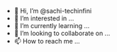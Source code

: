 - 👋 Hi, I’m @sachi-techinfini
- 👀 I’m interested in ...
- 🌱 I’m currently learning ...
- 💞️ I’m looking to collaborate on ...
- 📫 How to reach me ...

<!---
sachi-techinfini/sachi-techinfini is a ✨ special ✨ repository because its `README.md` (this file) appears on your GitHub profile.
You can click the Preview link to take a look at your changes.
--->
